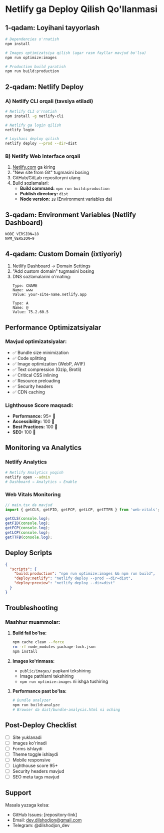 # Netlify ga Deploy Qilish Qo'llanmasi

## 1-qadam: Loyihani tayyorlash

```bash
# Dependencies o'rnatish
npm install

# Images optimizatsiya qilish (agar rasm fayllar mavjud bo'lsa)
npm run optimize:images

# Production build yaratish
npm run build:production
```

## 2-qadam: Netlify Deploy

### A) Netlify CLI orqali (tavsiya etiladi)

```bash
# Netlify CLI o'rnatish
npm install -g netlify-cli

# Netlify ga login qilish
netlify login

# Loyihani deploy qilish
netlify deploy --prod --dir=dist
```

### B) Netlify Web Interface orqali

1. [Netlify.com](https://netlify.com) ga kiring
2. "New site from Git" tugmasini bosing
3. GitHub/GitLab repositoryni ulang
4. Build sozlamalari:
   - **Build command:** `npm run build:production`
   - **Publish directory:** `dist`
   - **Node version:** `18` (Environment variables da)

## 3-qadam: Environment Variables (Netlify Dashboard)

```
NODE_VERSION=18
NPM_VERSION=9
```

## 4-qadam: Custom Domain (ixtiyoriy)

1. Netlify Dashboard → Domain Settings
2. "Add custom domain" tugmasini bosing
3. DNS sozlamalarini o'rnating:
   ```
   Type: CNAME
   Name: www
   Value: your-site-name.netlify.app
   
   Type: A
   Name: @
   Value: 75.2.60.5
   ```

## Performance Optimizatsiyalar

### Mavjud optimizatsiyalar:
- ✅ Bundle size minimization
- ✅ Code splitting
- ✅ Image optimization (WebP, AVIF)
- ✅ Text compression (Gzip, Brotli)
- ✅ Critical CSS inlining
- ✅ Resource preloading
- ✅ Security headers
- ✅ CDN caching

### Lighthouse Score maqsadi:
- **Performance:** 95+ 🎯
- **Accessibility:** 100 🎯  
- **Best Practices:** 100 🎯
- **SEO:** 100 🎯

## Monitoring va Analytics

### Netlify Analytics
```bash
# Netlify Analytics yoqish
netlify open --admin
# Dashboard → Analytics → Enable
```

### Web Vitals Monitoring
```javascript
// main.tsx da mavjud
import { getCLS, getFID, getFCP, getLCP, getTTFB } from 'web-vitals';

getCLS(console.log);
getFID(console.log);
getFCP(console.log);
getLCP(console.log);
getTTFB(console.log);
```

## Deploy Scripts

```json
{
  "scripts": {
    "build:production": "npm run optimize:images && npm run build",
    "deploy:netlify": "netlify deploy --prod --dir=dist",
    "deploy:preview": "netlify deploy --dir=dist"
  }
}
```

## Troubleshooting

### Mashhur muammolar:

1. **Build fail bo'lsa:**
   ```bash
   npm cache clean --force
   rm -rf node_modules package-lock.json
   npm install
   ```

2. **Images ko'rinmasa:**
   - `public/images/` papkani tekshiring
   - Image pathlarni tekshiring
   - `npm run optimize:images` ni ishga tushiring

3. **Performance past bo'lsa:**
   ```bash
   # Bundle analyzer
   npm run build:analyze
   # Browser da dist/bundle-analysis.html ni oching
   ```

## Post-Deploy Checklist

- [ ] Site yuklanadi
- [ ] Images ko'rinadi
- [ ] Forms ishlaydi
- [ ] Theme toggle ishlaydi
- [ ] Mobile responsive
- [ ] Lighthouse score 95+
- [ ] Security headers mavjud
- [ ] SEO meta tags mavjud

## Support

Masala yuzaga kelsa:
- GitHub Issues: [repository-link]
- Email: dev.dilshodjon@gmail.com
- Telegram: @dilshodjon_dev
